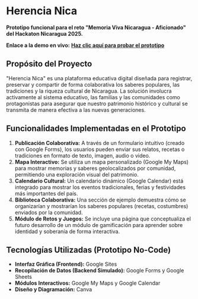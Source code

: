 # Herencia Nica

**Prototipo funcional para el reto "Memoria Viva Nicaragua - Aficionado" del Hackaton Nicaragua 2025.**

**Enlace a la demo en vivo:** [**Haz clic aquí para probar el prototipo**](https://sites.google.com/udem.edu.ni/herencia-nica/pagina-principal)

## Propósito del Proyecto

"Herencia Nica" es una plataforma educativa digital diseñada para registrar, preservar y compartir de forma colaborativa los saberes populares, las tradiciones y la riqueza cultural de Nicaragua. La solución involucra activamente al sistema educativo, las familias y las comunidades como protagonistas para asegurar que nuestro patrimonio histórico y cultural se transmita de manera efectiva a las nuevas generaciones.

## Funcionalidades Implementadas en el Prototipo

1.  **Publicación Colaborativa:** A través de un formulario intuitivo (creado con Google Forms), los usuarios pueden enviar sus relatos, recetas o tradiciones en formato de texto, imagen, audio o video.
2.  **Mapa Interactivo:** Se utiliza un mapa personalizado (Google My Maps) para mostrar memorias y saberes geolocalizados por comunidad, permitiendo una exploración visual del patrimonio.
3.  **Calendario Cultural:** Un calendario dinámico (Google Calendar) está integrado para mostrar los eventos tradicionales, ferias y festividades más importantes del país.
4.  **Biblioteca Colaborativa:** Una sección de ejemplo demuestra cómo se organizarían y mostrarían los saberes populares (recetas, costumbres) enviados por la comunidad.
5.  **Módulo de Retos y Juegos:** Se incluye una página que conceptualiza el futuro desarrollo de un módulo de gamificación para aprender sobre identidad y soberanía de forma interactiva.

## Tecnologías Utilizadas (Prototipo No-Code)

* **Interfaz Gráfica (Frontend):** Google Sites
* **Recopilación de Datos (Backend Simulado):** Google Forms y Google Sheets
* **Módulos Interactivos:** Google My Maps y Google Calendar
* **Diseño y Diagramación:** Canva
